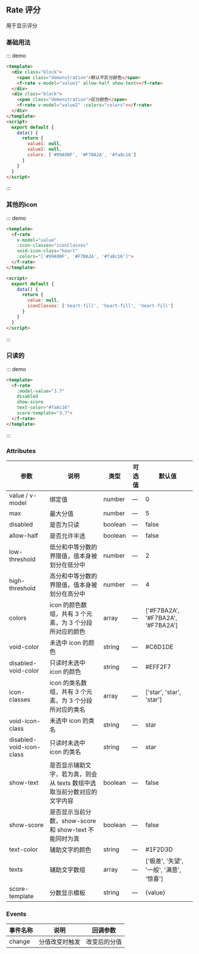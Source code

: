 ## Rate 评分

用于显示评分

### 基础用法

::: demo

```html
<template>
  <div class="block">
    <span class="demonstration">默认不区分颜色</span>
    <f-rate v-model="value1" allow-half show-text></f-rate>
  </div>
  <div class="block">
    <span class="demonstration">区分颜色</span>
    <f-rate v-model="value2" :colors="colors"></f-rate>
  </div>
</template>
<script>
  export default {
    data() {
      return {
        value1: null,
        value2: null,
        colors: ['#99A9BF', '#F7BA2A', '#fa8c16']
      }
    }
  }
</script>
```

:::

### 其他的icon

::: demo

```html
<template>
  <f-rate
    v-model="value"
    :icon-classes="iconClasses"
    void-icon-class="heart"
    :colors="['#99A9BF', '#F7BA2A', '#fa8c16']">
  </f-rate>
</template>

<script>
  export default {
    data() {
      return {
        value: null,
        iconClasses: ['heart-fill', 'heart-fill', 'heart-fill']
      }
    }
  }
</script>
```

:::

### 只读的

::: demo

```html
<template>
  <f-rate
    :model-value="3.7"
    disabled
    show-score
    text-color="#fa8c16"
    score-template="3.7">
  </f-rate>
</template>
```

:::

### Attributes

| 参数      | 说明    | 类型      | 可选值       | 默认值   |
|---------- |-------- |---------- |-------------  |-------- |
| value / v-model | 绑定值 | number | — | 0 |
| max | 最大分值 | number | — | 5 |
| disabled | 是否为只读 | boolean | — | false |
| allow-half | 是否允许半选 | boolean | — | false |
| low-threshold | 低分和中等分数的界限值，值本身被划分在低分中 | number | — | 2 |
| high-threshold | 高分和中等分数的界限值，值本身被划分在高分中 | number | — | 4 |
| colors | icon 的颜色数组，共有 3 个元素，为 3 个分段所对应的颜色 | array | — | ['#F7BA2A', '#F7BA2A', '#F7BA2A'] |
| void-color | 未选中 icon 的颜色 | string | — | #C6D1DE |
| disabled-void-color | 只读时未选中 icon 的颜色 | string | — | #EFF2F7 |
| icon-classes | icon 的类名数组，共有 3 个元素，为 3 个分段所对应的类名 | array | — | ['star', 'star', 'star'] |
| void-icon-class | 未选中 icon 的类名 | string | — | star |
| disabled-void-icon-class | 只读时未选中 icon 的类名 | string | — | star |
| show-text | 是否显示辅助文字，若为真，则会从 texts 数组中选取当前分数对应的文字内容 | boolean | — | false |
| show-score | 是否显示当前分数，show-score 和 show-text 不能同时为真 | boolean | — | false |
| text-color | 辅助文字的颜色 | string | — | #1F2D3D |
| texts | 辅助文字数组 | array | — | ['极差', '失望', '一般', '满意', '惊喜'] |
| score-template | 分数显示模板 | string | — | {value} |

### Events

| 事件名称      | 说明    | 回调参数      |
|---------- |-------- |---------- |
| change | 分值改变时触发 | 改变后的分值 |
